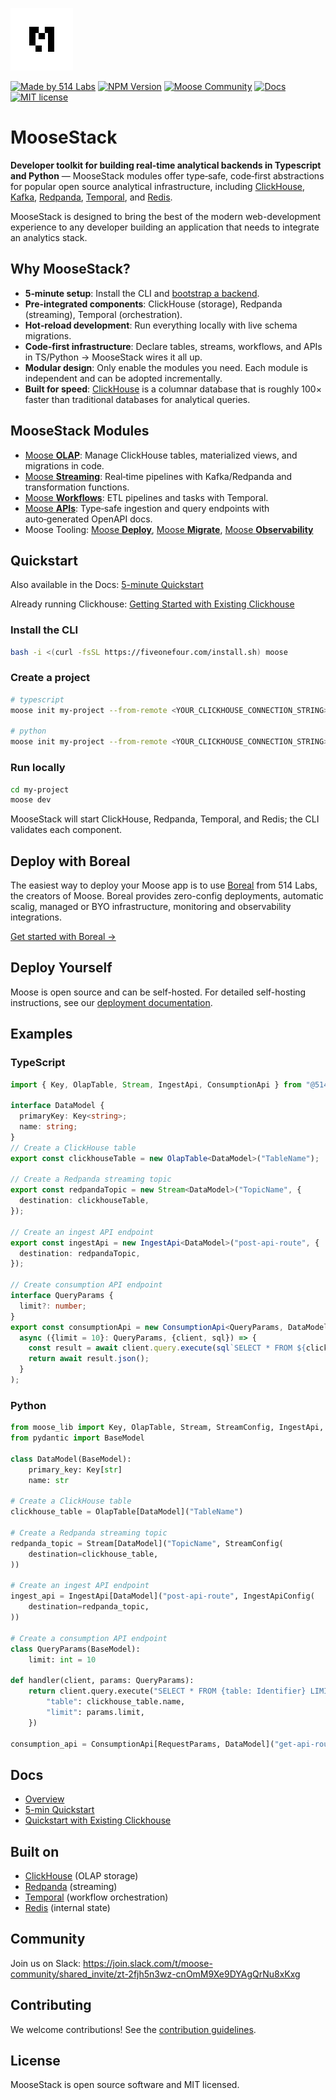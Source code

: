 <a href="https://docs.fiveonefour.com/moose/"><img src="https://raw.githubusercontent.com/514-labs/moose/main/logo-m-light.png" alt="moose logo" height="100px"></a>

[![Made by 514 Labs](https://img.shields.io/badge/MADE%20BY-514%20Labs-black.svg)](https://www.fiveonefour.com)
[![NPM Version](https://img.shields.io/npm/v/%40514labs%2Fmoose-cli?logo=npm)](https://www.npmjs.com/package/@514labs/moose-cli?activeTab=readme)
[![Moose Community](https://img.shields.io/badge/slack-moose_community-purple.svg?logo=slack)](https://join.slack.com/t/moose-community/shared_invite/zt-2fjh5n3wz-cnOmM9Xe9DYAgQrNu8xKxg)
[![Docs](https://img.shields.io/badge/quick_start-docs-blue.svg)](https://docs.fiveonefour.com/moose/getting-started/quickstart)
[![MIT license](https://img.shields.io/badge/license-MIT-yellow.svg)](LICENSE)

# MooseStack

**Developer toolkit for building real-time analytical backends in Typescript and Python** — MooseStack modules offer type‑safe, code‑first abstractions for popular open source analytical infrastructure, including [ClickHouse](https://clickhouse.com/), [Kafka](https://kafka.apache.org/), [Redpanda](https://redpanda.com/), [Temporal](https://temporal.io/), and [Redis](https://redis.io/).

MooseStack is designed to bring the best of the modern web-development experience to any developer building an application that needs to integrate an analytics stack.

## Why MooseStack?

- **5‑minute setup**: Install the CLI and [bootstrap a backend](https://docs.fiveonefour.com/moose/getting-started/quickstart).
- **Pre‑integrated components**: ClickHouse (storage), Redpanda (streaming), Temporal (orchestration).
- **Hot‑reload development**: Run everything locally with live schema migrations.
- **Code‑first infrastructure**: Declare tables, streams, workflows, and APIs in TS/Python -> MooseStack wires it all up.
- **Modular design**: Only enable the modules you need. Each module is independent and can be adopted incrementally.
- **Built for speed**: [ClickHouse](https://clickhouse.com/) is a columnar database that is roughly 100× faster than traditional databases for analytical queries.

## MooseStack Modules

- [Moose **OLAP**](https://docs.fiveonefour.com/moose/olap): Manage ClickHouse tables, materialized views, and migrations in code.
- [Moose **Streaming**](https://docs.fiveonefour.com/moose/streaming): Real‑time pipelines with Kafka/Redpanda and transformation functions.
- [Moose **Workflows**](https://docs.fiveonefour.com/moose/workflows): ETL pipelines and tasks with Temporal.
- [Moose **APIs**](https://docs.fiveonefour.com/moose/apis): Type‑safe ingestion and query endpoints with auto‑generated OpenAPI docs.
- Moose Tooling: [Moose **Deploy**](https://docs.fiveonefour.com/moose/deploying), [Moose **Migrate**](https://docs.fiveonefour.com/moose/migrate), [Moose **Observability**](https://docs.fiveonefour.com/moose/metrics)

## Quickstart

Also available in the Docs: [5-minute Quickstart](https://docs.fiveonefour.com/moose/getting-started/quickstart)

Already running Clickhouse: [Getting Started with Existing Clickhouse](https://docs.fiveonefour.com/moose/getting-started/quickstart)

### Install the CLI

```bash
bash -i <(curl -fsSL https://fiveonefour.com/install.sh) moose
```

### Create a project

```bash
# typescript
moose init my-project --from-remote <YOUR_CLICKHOUSE_CONNECTION_STRING> --language typescript

# python
moose init my-project --from-remote <YOUR_CLICKHOUSE_CONNECTION_STRING> --language python
```

### Run locally

```bash
cd my-project
moose dev
```

MooseStack will start ClickHouse, Redpanda, Temporal, and Redis; the CLI validates each component.

## Deploy with Boreal

The easiest way to deploy your Moose app is to use [Boreal](https://www.fiveonefour.com/boreal) from 514 Labs, the creators of Moose. Boreal provides zero-config deployments, automatic scalig, managed or BYO infrastructure, monitoring and observability integrations.

[Get started with Boreal →](https://www.fiveonefour.com/boreal)

## Deploy Yourself

Moose is open source and can be self-hosted. For detailed self-hosting instructions, see our [deployment documentation](https://docs.fiveonefour.com/moose/deploying).

## Examples

### TypeScript 

```typescript
import { Key, OlapTable, Stream, IngestApi, ConsumptionApi } from "@514labs/moose-lib";
 
interface DataModel {
  primaryKey: Key<string>;
  name: string;
}
// Create a ClickHouse table
export const clickhouseTable = new OlapTable<DataModel>("TableName");
 
// Create a Redpanda streaming topic
export const redpandaTopic = new Stream<DataModel>("TopicName", {
  destination: clickhouseTable,
});
 
// Create an ingest API endpoint
export const ingestApi = new IngestApi<DataModel>("post-api-route", {
  destination: redpandaTopic,
});
 
// Create consumption API endpoint
interface QueryParams {
  limit?: number;
}
export const consumptionApi = new ConsumptionApi<QueryParams, DataModel[]>("get-api-route", 
  async ({limit = 10}: QueryParams, {client, sql}) => {
    const result = await client.query.execute(sql`SELECT * FROM ${clickhouseTable} LIMIT ${limit}`);
    return await result.json();
  }
);
```
### Python 

```python
from moose_lib import Key, OlapTable, Stream, StreamConfig, IngestApi, IngestApiConfig, ConsumptionApi
from pydantic import BaseModel
 
class DataModel(BaseModel):
    primary_key: Key[str]
    name: str
 
# Create a ClickHouse table
clickhouse_table = OlapTable[DataModel]("TableName")
 
# Create a Redpanda streaming topic
redpanda_topic = Stream[DataModel]("TopicName", StreamConfig(
    destination=clickhouse_table,
))
 
# Create an ingest API endpoint
ingest_api = IngestApi[DataModel]("post-api-route", IngestApiConfig(
    destination=redpanda_topic,
))
 
# Create a consumption API endpoint
class QueryParams(BaseModel):
    limit: int = 10
 
def handler(client, params: QueryParams):
    return client.query.execute("SELECT * FROM {table: Identifier} LIMIT {limit: Int32}", {
        "table": clickhouse_table.name,
        "limit": params.limit,
    })
 
consumption_api = ConsumptionApi[RequestParams, DataModel]("get-api-route", query_function=handler)
```

## Docs

- [Overview](https://docs.fiveonefour.com/moose)
- [5-min Quickstart](https://docs.fiveonefour.com/moose/getting-started/quickstart)
- [Quickstart with Existing Clickhouse](https://docs.fiveonefour.com/moose/getting-started/from-clickhouse)

## Built on

- [ClickHouse](https://clickhouse.com/) (OLAP storage)
- [Redpanda](https://redpanda.com/) (streaming)
- [Temporal](https://temporal.io/) (workflow orchestration)
- [Redis](https://redis.io/) (internal state)


## Community

Join us on Slack: https://join.slack.com/t/moose-community/shared_invite/zt-2fjh5n3wz-cnOmM9Xe9DYAgQrNu8xKxg

## Contributing

We welcome contributions! See the [contribution guidelines](https://github.com/514-labs/moose/blob/main/CONTRIBUTING.md).

## License

MooseStack is open source software and MIT licensed.
